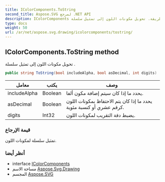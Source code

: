 ```yaml
---
title: IColorComponents.ToString
second_title: Aspose.SVG لمرجع .NET API
description: IColorComponents طريقة. تحويل مكونات اللون إلى تمثيل سلسلة .
type: docs
weight: 50
url: /ar/net/aspose.svg.drawing/icolorcomponents/tostring/
---
```

## IColorComponents.ToString method

تحويل مكونات اللون إلى تمثيل سلسلة .

```csharp
public string ToString(bool includeAlpha, bool asDecimal, int digits)
```

| معامل | يكتب | وصف |
| --- | --- | --- |
| includeAlpha | Boolean | يحدد ما إذا كان سيتم إضافة مكون ألفا. |
| asDecimal | Boolean | يحدد ما إذا كان يتم الاحتفاظ بمكونات اللون كرقم عشري أو كنسبة مئوية. |
| digits | Int32 | يضبط دقة التقريب لمكونات اللون. |

### قيمة الإرجاع

تمثيل سلسلة لمكونات اللون.

### أنظر أيضا

* interface [IColorComponents](../)
* مساحة الاسم [Aspose.Svg.Drawing](../../icolorcomponents/)
* المجسم [Aspose.SVG](../../../)


